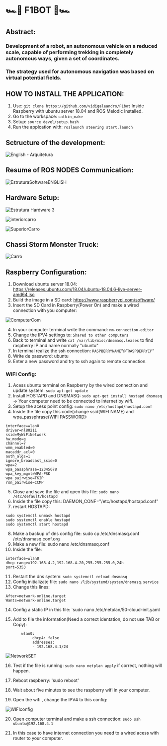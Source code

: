 <h1>🏎️🤖 F1BOT 🤖🏎️</h1>

## Abstract:

### Development of a robot, an autonomous vehicle on a reduced scale, capable of performing trekking in completely autonomous ways, given a set of coordinates. 

### The strategy used for autonomous navigation was based on virtual potential fields.

## HOW TO INSTALL THE APPLICATION:

1) Use: `git clone https://github.com/vidigaleandro/F1bot` Inside Raspberry with ubuntu server 18.04 and ROS Melodic Installed. 
2) Go to the workspace: `catkin_make`
3) Setup: `source devel/setup.bash`
4) Run the applcation with: `roslaunch steering start.launch`

## Sctructure of the development:

![English - Arquitetura](https://user-images.githubusercontent.com/61214978/209714995-8e8a7655-10a5-4d28-a2d2-922287ca5286.png)

## Resume of ROS NODES Communication:

![EstruturaSoftwareENGLISH](https://user-images.githubusercontent.com/61214978/209715803-55102b5b-b7c3-422f-a6ef-91ee4c396ebe.png)

## Hardware Setup:

![Estrutura Hardware 3](https://user-images.githubusercontent.com/61214978/209715960-63f0fbae-fedf-4fc8-a206-92401a110c54.png)

![interiorcarro](https://user-images.githubusercontent.com/61214978/209718559-e13b2afa-c1b3-4e17-9cc0-ced0e00e6fe2.jpg)

![SuperiorCarro](https://user-images.githubusercontent.com/61214978/209718602-bd882a0e-df7a-4be6-b5d3-c8481419e1dd.jpg)


##  Chassi Storm Monster Truck:

![Carro](https://user-images.githubusercontent.com/61214978/209716051-c02f894d-d7ed-43dc-9873-4435206de8cc.png)

##  Raspberry Configuration:

1) Download ubuntu server 18.04: https://releases.ubuntu.com/18.04/ubuntu-18.04.6-live-server-amd64.iso
2) Build the image in a SD card: https://www.raspberrypi.com/software/
3) Insert the SD Card in Raspberry(Power On) and make a wired connection with you computer:

![ComputerCom](https://user-images.githubusercontent.com/61214978/209722254-520335d0-9502-4b62-90a9-6a960b8908db.png)

4) In your computer terminal write the command: `nm-connection-editor`
5) Change the IPV4 settings to: `Shared to other computers`
6) Back to terminal and write `cat /var/lib/misc/dnsmasq.leases` to find raspberry IP and name normally "ubuntu"
7) In terminal realize the ssh connection: `RASPBERRYNAME”@”RASPBERRYIP”`
8) Write de password: ubuntu
9) Enter a new password and try to ssh again to remote connection.


### WIFI Config:

1) Acess ubuntu terminal on Raspberry by the wired connection and update system: `sudo apt-get update`
2) Install HOSTAPD and DNSMASQ: `sudo apt-get install hostapd dnsmasq` -> Your computer need to be connected to internet by wifi.
3) Setup the acess point config: `sudo nano /etc/hostapd/hostapd.conf`
4) Inside the file copy this code(change ssid(WIFI NAME) and wpa_passphrase(WIFI PASSWORD):

```
interface=wlan0
driver=nl80211
ssid=MyWiFiNetwork
hw_mode=g
channel=7
wmm_enabled=0
macaddr_acl=0
auth_algs=1
ignore_broadcast_ssid=0
wpa=2
wpa_passphrase=12345678
wpa_key_mgmt=WPA-PSK
wpa_pairwise=TKIP
rsn_pairwise=CCMP
```

5) Close and save the file and open this file: `sudo nano /etc/default/hostapd`
6) Inside the file copy this: DAEMON_CONF="/etc/hostapd/hostapd.conf"
7) restart HOSTAPD: 

```
sudo systemctl unmask hostapd
sudo systemctl enable hostapd
sudo systemctl start hostapd
```
8) Make a backup of dns config file: sudo cp /etc/dnsmasq.conf /etc/dnsmasq.conf.org
9) Make a new file: sudo nano /etc/dnsmasq.conf
10) Inside the file:
```
interface=wlan0
dhcp-range=192.168.4.2,192.168.4.20,255.255.255.0,24h
port=5353
```
11) Restart the dns system: `sudo systemctl reload dnsmasq`
12) Config initializate file: `sudo nano /lib/systemd/system/dnsmasq.service`
13) Change this lines:
```
After=network-online.target
Wants=network-online.target
```
14) Config a static IP in this file: `sudo nano /etc/netplan/50-cloud-init.yaml

15) Add to file the information(Need a correct identation, do not use TAB or Copy): 

```
       wlan0:
            dhcp4: false
            addresses:
            - 192.168.4.1/24
```

![NetworkSET](https://user-images.githubusercontent.com/61214978/209724555-e28c2238-9953-4749-8490-be3c06ec1121.png)

16) Test if the file is running: `sudo nano netplan apply` if correct, nothing will happen.

17) Reboot raspberry: 'sudo reboot'

18) Wait about five minutes to see the raspberry wifi in your computer.

19) Open the wifi , change the IPV4 to this config:

![WIFIconfig](https://user-images.githubusercontent.com/61214978/209725488-327ab9e4-640d-497a-8236-4af4e14f54aa.png)

20) Open computer terminal and make a ssh connection: `sudo ssh ubuntu@192.168.4.1`

21) In this case to have internet connection you need to a wired acess with router to your computer.



